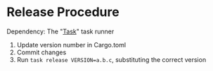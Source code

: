 # Release Procedure

Dependency: The "[Task](https://taskfile.dev/)" task runner

1. Update version number in Cargo.toml
4. Commit changes
5. Run `task release VERSION=a.b.c`, substituting the correct version